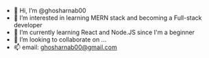 - 👋 Hi, I’m @ghosharnab00
- 👀 I’m interested in learning MERN stack and becoming a Full-stack developer
- 🌱 I’m currently learning React and Node.JS since I'm a beginner
- 💞️ I’m looking to collaborate on ...
- 📫 email: ghosharnab00@gmail.com

<!---
ghosharnab00/ghosharnab00 is a ✨ special ✨ repository because its `README.md` (this file) appears on your GitHub profile.
You can click the Preview link to take a look at your changes.
--->
